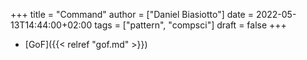 +++
title = "Command"
author = ["Daniel Biasiotto"]
date = 2022-05-13T14:44:00+02:00
tags = ["pattern", "compsci"]
draft = false
+++

-   [GoF]({{< relref "gof.md" >}})